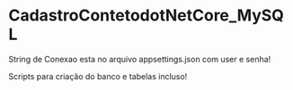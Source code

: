 # CadastroContetodotNetCore_MySQL

String de Conexao esta no arquivo appsettings.json com user e senha!

Scripts para criação do banco e tabelas incluso!
